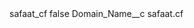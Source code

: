 <?xml version="1.0" encoding="UTF-8"?>
<CustomMetadata xmlns="http://soap.sforce.com/2006/04/metadata" xmlns:xsi="http://www.w3.org/2001/XMLSchema-instance" xmlns:xsd="http://www.w3.org/2001/XMLSchema">
    <label>safaat_cf</label>
    <protected>false</protected>
    <values>
        <field>Domain_Name__c</field>
        <value xsi:type="xsd:string">safaat.cf</value>
    </values>
</CustomMetadata>
